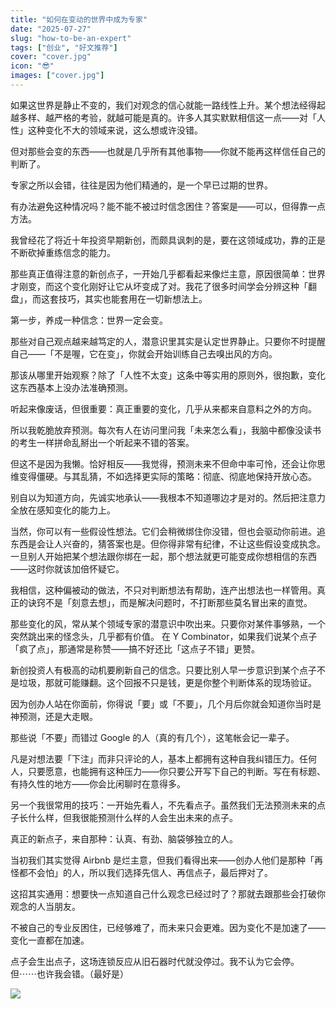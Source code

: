 ```yaml
---
title: "如何在变动的世界中成为专家"
date: "2025-07-27"
slug: "how-to-be-an-expert"
tags: ["创业", "好文推荐"]
cover: "cover.jpg"
icon: "😎"
images: ["cover.jpg"]
---
```

如果这世界是静止不变的，我们对观念的信心就能一路线性上升。某个想法经得起越多样、越严格的考验，就越可能是真的。许多人其实默默相信这一点——对「人性」这种变化不大的领域来说，这么想或许没错。



但对那些会变的东西——也就是几乎所有其他事物——你就不能再这样信任自己的判断了。



专家之所以会错，往往是因为他们精通的，是一个早已过期的世界。



有办法避免这种情况吗？能不能不被过时信念困住？答案是——可以，但得靠一点方法。



我曾经花了将近十年投资早期新创，而颇具讽刺的是，要在这领域成功，靠的正是不断砍掉重练信念的能力。



那些真正值得注意的新创点子，一开始几乎都看起来像烂主意，原因很简单：世界才刚变，而这个变化刚好让它从坏变成了对。我花了很多时间学会分辨这种「翻盘」，而这套技巧，其实也能套用在一切新想法上。



第一步，养成一种信念：世界一定会变。



那些对自己观点越来越笃定的人，潜意识里其实是认定世界静止。只要你不时提醒自己——「不是喔，它在变」，你就会开始训练自己去嗅出风的方向。



那该从哪里开始观察？除了「人性不太变」这条中等实用的原则外，很抱歉，变化这东西基本上没办法准确预测。



听起来像废话，但很重要：真正重要的变化，几乎从来都来自意料之外的方向。



所以我乾脆放弃预测。每次有人在访问里问我「未来怎么看」，我脑中都像没读书的考生一样拼命乱掰出一个听起来不错的答案。



但这不是因为我懒。恰好相反——我觉得，预测未来不但命中率可怜，还会让你思维变得僵硬。与其乱猜，不如选择更实际的策略：彻底、彻底地保持开放心态。



别自以为知道方向，先诚实地承认——我根本不知道哪边才是对的。然后把注意力全放在感知变化的能力上。



当然，你可以有一些假设性想法。它们会稍微绑住你没错，但也会驱动你前进。追东西是会让人兴奋的，猜答案也是。但你得非常有纪律，不让这些假设变成执念。
一旦别人开始把某个想法跟你绑在一起，那个想法就更可能变成你想相信的东西——这时你就该加倍怀疑它。



我相信，这种偏被动的做法，不只对判断想法有帮助，连产出想法也一样管用。真正的诀窍不是「刻意去想」，而是解决问题时，不打断那些莫名冒出来的直觉。



那些变化的风，常从某个领域专家的潜意识中吹出来。只要你对某件事够熟，一个突然跳出来的怪念头，几乎都有价值。
在 Y Combinator，如果我们说某个点子「疯了点」，那通常是称赞——搞不好还比「这点子不错」更赞。



新创投资人有极高的动机要刷新自己的信念。只要比别人早一步意识到某个点子不是垃圾，那就可能赚翻。这个回报不只是钱，更是你整个判断体系的现场验证。



因为创办人站在你面前，你得说「要」或「不要」，几个月后你就会知道你当时是神预测，还是大走眼。



那些说「不要」而错过 Google 的人（真的有几个），这笔帐会记一辈子。



凡是对想法要「下注」而非只评论的人，基本上都拥有这种自我纠错压力。任何人，只要愿意，也能拥有这种压力——你只要公开写下自己的判断。写在有标题、有持久性的地方——你会比闲聊时在意得多。



另一个我很常用的技巧：一开始先看人，不先看点子。虽然我们无法预测未来的点子长什么样，但我很能预测什么样的人会生出未来的点子。



真正的新点子，来自那种：认真、有劲、脑袋够独立的人。



当初我们其实觉得 Airbnb 是烂主意，但我们看得出来——创办人他们是那种「再怪都不会怕」的人，所以我们选择先信人、再信点子，最后押对了。



这招其实通用：想要快一点知道自己什么观念已经过时了？那就去跟那些会打破你观念的人当朋友。



不被自己的专业反困住，已经够难了，而未来只会更难。因为变化不是加速了——变化一直都在加速。



点子会生出点子，这场连锁反应从旧石器时代就没停过。我不认为它会停。
但⋯⋯也许我会错。（最好是）




![](https://prod-files-secure.s3.us-west-2.amazonaws.com/112d0858-5090-4d34-a606-b75eb8d65fd2/46476355-9cf3-4e99-9b7a-3531bc426380/1000202064.png?X-Amz-Algorithm=AWS4-HMAC-SHA256&X-Amz-Content-Sha256=UNSIGNED-PAYLOAD&X-Amz-Credential=ASIAZI2LB4662PZSF3VT%2F20250903%2Fus-west-2%2Fs3%2Faws4_request&X-Amz-Date=20250903T094400Z&X-Amz-Expires=3600&X-Amz-Security-Token=IQoJb3JpZ2luX2VjENn%2F%2F%2F%2F%2F%2F%2F%2F%2F%2FwEaCXVzLXdlc3QtMiJHMEUCICLUdomkco8aMF%2FazlXjZgh4HL2atYZhNi%2FRtBFc0WtCAiEAvTBckbYqvsV%2BRgEtkC6MCe7qHdiAD5Nm5KlMxu2enBIq%2FwMIQhAAGgw2Mzc0MjMxODM4MDUiDNRGCSb8BIyFRXzdsCrcA%2FDYKWhvBzR7aCg7S6jzj5siQw5V5yLZLFlQNh%2FKejDLj6juXZeoBZYRzj1mlO6zIg6pnJzzDxuolUNFO%2BCJEbI5eqQgS86lGif8HjPCYukC6QsFwCJ4nMNFojxdE5MbehJazWfZyiak9X2qqZddLOWiIz5o5GYgrwsEnQOhUJUkwfoPPxBXLULNniej7j9h1sGCGK3DvGBrFGWLSc4v02Fe14imbIzh8BKoOVjnnS9OjerGMX0E0Wp7%2B4tZveuJNfFsKuznsh1BBas7X39JPywQRuejMVWL%2BiFb6ziDFtgC85JbH63OGQ2RU42VsxYNa528NJTtOTHuPXjq0gBJGuTH3h%2FEGVNlYIVS7%2FAwjJG6dSqAkGZX029poEhpif573tuTyXEQB2avIUtaFXrw3U%2BBwj1aMkMovXv0RudMdDjwq%2BkEVrCWkSaRsA9MZuQKCdx2yjVDkcG6JWvx1ql6Ia3IsVPvtfnpFMr29hU%2BBZFIV6fnEAO9M55Kt4eOehIA0Lmxue3A8h2dGXZUDQF4dpmZmGQYfpnMYcarJdTsHKH7s7vv1QWKPL4gEYNCUS4Zzmxu%2BEuEwW%2FXyUNs6lreqMXzULPVio4v%2B24lRDoqX7qBrj0r5lssyvqmpsgHMN6F4MUGOqUB%2B4OkUrIO5bbBaSy1gDT65wyQwVlnPPJuvrj%2ByazJaHcE5jaPvCIMHtPJv%2BlpCSylwOr8A4waJdiRfzS9GS6JoTf60cGxmHP2QFaSs0kjqWm0S%2FbKYdMsr4bAH4A%2Fgcs9Ybq4u3myb2Deew3n9CCAFeLju56MKVAx6QQQ1mp6eGjTAO%2FExGNiAMPFOhGFQ2KXMb2ZXKT75blwhSro8wv7XvESrSJJ&X-Amz-Signature=aac683374990e3721edf8329efaf819940c6c555fd8b1cd2abaae9c0d914d261&X-Amz-SignedHeaders=host&x-amz-checksum-mode=ENABLED&x-id=GetObject)

